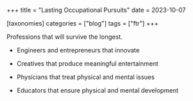 +++
title = "Lasting Occupational Pursuits"
date = 2023-10-07

[taxonomies]
categories = ["blog"]
tags = ["ftr"]
+++

Professions that will survive the longest.

<!-- more -->

- Engineers and entrepreneurs that innovate

- Creatives that produce meaningful entertainment

- Physicians that treat physical and mental issues

- Educators that ensure physical and mental development
